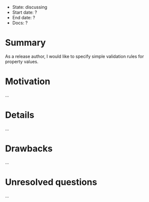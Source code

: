 - State: discussing
- Start date: ?
- End date: ?
- Docs: ?

# Summary

As a release author, I would like to specify simple validation rules for property values.

# Motivation

...

# Details

...

# Drawbacks

...

# Unresolved questions

...
